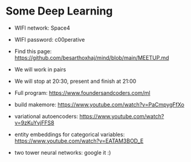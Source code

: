 # Some Deep Learning

- WIFI network: Space4
- WIFI password: c00perative
- Find this page: https://github.com/besarthoxhaj/mind/blob/main/MEETUP.md
- We will work in pairs
- We will stop at 20:30, present and finish at 21:00
- Full program: https://www.foundersandcoders.com/ml


- build makemore: https://www.youtube.com/watch?v=PaCmpygFfXo
- variational autoencoders: https://www.youtube.com/watch?v=9zKuYvjFFS8
- entity embeddings for categorical variables: https://www.youtube.com/watch?v=EATAM3BOD_E
- two tower neural networks: google it :)
